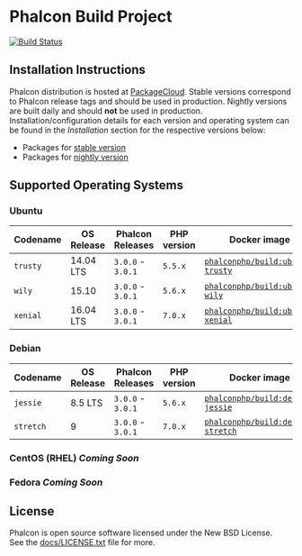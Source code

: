 # Phalcon Build Project

[![Build Status](https://travis-ci.org/phalcongelist/packagecloud.svg?branch=master)][:build-st:]

## Installation Instructions

Phalcon distribution is hosted at [PackageCloud][:cloud:].
Stable versions correspond to Phalcon release tags and should be used in production.
Nightly versions are built daily and should **not** be used in production.
Installation/configuration details for each version and operating system can be found in
the _Installation_ section for the respective versions below:

* Packages for [stable version][:stable:]
* Packages for [nightly version][:nightly:]

## Supported Operating Systems

### Ubuntu

| Codename  | OS Release | Phalcon Releases  | PHP version  | Docker image                                        |
| --------- | ---------- | ----------------- | ------------ | --------------------------------------------------- |
| `trusty`  | 14.04 LTS  | `3.0.0` - `3.0.1` | `5.5.x`      | [`phalconphp/build:ubuntu-trusty`][:ubuntu-trusty:] |
| `wily`    | 15.10      | `3.0.0` - `3.0.1` | `5.6.x`      | [`phalconphp/build:ubuntu-wily`][:ubuntu-wily:]     |
| `xenial`  | 16.04 LTS  | `3.0.0` - `3.0.1` | `7.0.x`      | [`phalconphp/build:ubuntu-xenial`][:ubuntu-xenial:] |


### Debian

| Codename  | OS Release | Phalcon Releases  | PHP version  | Docker image                                          |
| --------- | ---------- | ----------------- | ------------ | ----------------------------------------------------- |
| `jessie`  | 8.5 LTS    | `3.0.0` - `3.0.1` | `5.6.x`      | [`phalconphp/build:debian-jessie`][:debian-jessie:]   |
| `stretch` | 9          | `3.0.0` - `3.0.1` | `7.0.x`      | [`phalconphp/build:debian-stretch`][:debian-stretch:] |

### CentOS (RHEL) _Coming Soon_

### Fedora _Coming Soon_

## License

Phalcon is open source software licensed under the New BSD License.<br>
See the [docs/LICENSE.txt][:docs:] file for more.

[:build-st:]: https://travis-ci.org/phalcongelist/packagecloud
[:cloud:]: https://packagecloud.io/phalcon
[:stable:]: https://packagecloud.io/phalcon/stable
[:nightly:]: https://packagecloud.io/phalcon/nightly
[:ubuntu-trusty:]: https://github.com/phalcon/dockerfiles/blob/master/build/ubuntu-trusty/Dockerfile
[:ubuntu-wily:]: https://github.com/phalcon/dockerfiles/blob/master/build/ubuntu-wily/Dockerfile
[:ubuntu-xenial:]: https://github.com/phalcon/dockerfiles/blob/master/build/ubuntu-xenial/Dockerfile
[:debian-jessie:]: https://github.com/phalcon/dockerfiles/blob/master/build/debian-jessie/Dockerfile
[:debian-stretch:]: https://github.com/phalcon/dockerfiles/blob/master/build/debian-stretch/Dockerfile
[:docs:]: https://github.com/phalcongelist/packagecloud/blob/master/docs/LICENSE.txt
